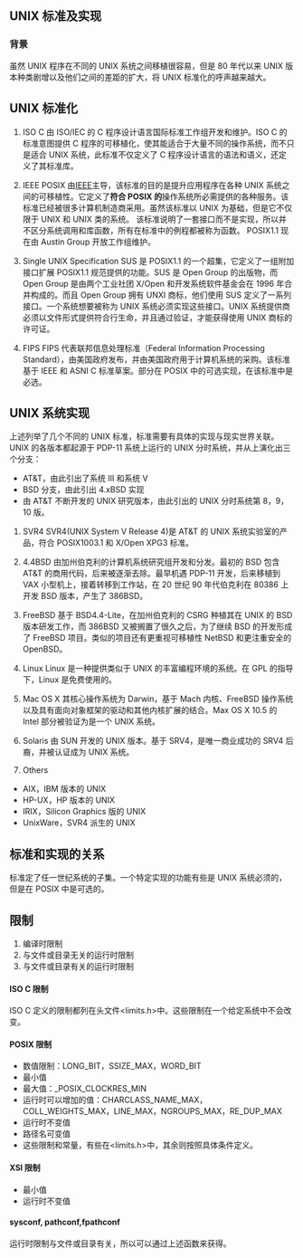 ## UNIX 标准及实现

### 背景

虽然 UNIX 程序在不同的 UNIX 系统之间移植很容易，但是 80 年代以来 UNIX 版本种类剧增以及他们之间的差距的扩大，将 UNIX 标准化的呼声越来越大。

## UNIX 标准化

1. ISO C
   由 ISO/IEC 的 C 程序设计语言国际标准工作组开发和维护。ISO C 的标准意图提供 C 程序的可移植化，使其能适合于大量不同的操作系统，而不只是适合 UNIX 系统，此标准不仅定义了 C 程序设计语言的语法和语义，还定义了其标准库。

2. IEEE POSIX
   由[IEEE](https://en.wikipedia.org/wiki/Institute_of_Electrical_and_Electronics_Engineers)主导，该标准的目的是提升应用程序在各种 UNIX 系统之间的可移植性。它定义了**符合 POSIX 的**操作系统所必需提供的各种服务。该标准已经被很多计算机制造商采用。虽然该标准以 UNIX 为基础，但是它不仅限于 UNIX 和 UNIX 类的系统。
   该标准说明了一套接口而不是实现，所以并不区分系统调用和库函数，所有在标准中的例程都被称为函数。
   POSIX1.1 现在由 Austin Group 开放工作组维护。

3. Single UNIX Specification
   SUS 是 POSIX1.1 的一个超集，它定义了一组附加接口扩展 POSIX1.1 规范提供的功能。SUS 是 Open Group 的出版物，而 Open Group 是由两个工业社团 X/Open 和开发系统软件基金会在 1996 年合并构成的。而且 Open Group 拥有 UNXI 商标，他们使用 SUS 定义了一系列接口。一个系统想要被称为 UNIX 系统必须实现这些接口。UNIX 系统提供商必须以文件形式提供符合行生命，并且通过验证，才能获得使用 UNIX 商标的许可证。

4. FIPS
   FIPS 代表联邦信息处理标准（Federal Information Processing Standard），由美国政府发布，并由美国政府用于计算机系统的采购。该标准基于 IEEE 和 ASNI C 标准草案。部分在 POSIX 中的可选实现，在该标准中是必选。

## UNIX 系统实现

上述列举了几个不同的 UNIX 标准，标准需要有具体的实现与现实世界关联。UNIX 的各版本都起源于 PDP-11 系统上运行的 UNIX 分时系统，并从上演化出三个分支：

- AT&T，由此引出了系统 III 和系统 V
- BSD 分支，由此引出 4.xBSD 实现
- 由 AT&T 不断开发的 UNIX 研究版本，由此引出的 UNIX 分时系统第 8，9，10 版。

1. SVR4
   SVR4(UNIX System V Release 4)是 AT&T 的 UNIX 系统实验室的产品，符合 POSIX1003.1 和 X/Open XPG3 标准。

2. 4.4BSD
   由加州伯克利的计算机系统研究组开发和分发。最初的 BSD 包含 AT&T 的商用代码，后来被逐渐去除。最早机遇 PDP-11 开发，后来移植到 VAX 小型机上，接着转移到工作站，在 20 世纪 90 年代伯克利在 80386 上开发 BSD 版本，产生了 386BSD。

3. FreeBSD
   基于 BSD4.4-Lite，在加州伯克利的 CSRG 种植其在 UNIX 的 BSD 版本研发工作，而 386BSD 又被搁置了很久之后，为了继续 BSD 的开发形成了 FreeBSD 项目。类似的项目还有更重视可移植性 NetBSD 和更注重安全的 OpenBSD。

4. Linux
   Linux 是一种提供类似于 UNIX 的丰富编程环境的系统。在 GPL 的指导下，Linux 是免费使用的。

5. Mac OS X
   其核心操作系统为 Darwin，基于 Mach 内核、FreeBSD 操作系统以及具有面向对象框架的驱动和其他内核扩展的结合。Max OS X 10.5 的 Intel 部分被验证为是一个 UNIX 系统。

6. Solaris
   由 SUN 开发的 UNIX 版本。基于 SRV4，是唯一商业成功的 SRV4 后裔，并被认证成为 UNIX 系统。

7. Others

- AIX，IBM 版本的 UNIX
- HP-UX，HP 版本的 UNIX
- IRIX，Silicon Graphics 版的 UNIX
- UnixWare，SVR4 派生的 UNIX

## 标准和实现的关系

标准定了任一世纪系统的子集。一个特定实现的功能有些是 UNIX 系统必须的，但是在 POSIX 中是可选的。

## 限制

1. 编译时限制
2. 与文件或目录无关的运行时限制
3. 与文件或目录有关的运行时限制

#### ISO C 限制

ISO C 定义的限制都列在头文件\<limits.h\>中。这些限制在一个给定系统中不会改变。

#### POSIX 限制

- 数值限制：LONG_BIT，SSIZE_MAX，WORD_BIT
- 最小值
- 最大值：\_POSIX_CLOCKRES_MIN
- 运行时可以增加的值：CHARCLASS_NAME_MAX，COLL_WEIGHTS_MAX，LINE_MAX，NGROUPS_MAX，RE_DUP_MAX
- 运行时不变值
- 路径名可变值
- 这些限制和常量，有些在\<limits.h\>中，其余则按照具体条件定义。

#### XSI 限制

- 最小值
- 运行时不变值

#### sysconf, pathconf,fpathconf

运行时限制与文件或目录有关，所以可以通过上述函数来获得。
